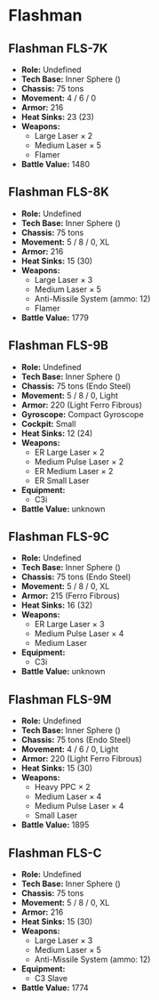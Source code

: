 # Flashman
## Flashman FLS-7K
- **Role:** Undefined
- **Tech Base:** Inner Sphere ()
- **Chassis:** 75 tons
- **Movement:** 4 / 6 / 0
- **Armor:** 216
- **Heat Sinks:** 23 (23)
- **Weapons:**
  - Large Laser × 2
  - Medium Laser × 5
  - Flamer
- **Battle Value:** 1480

## Flashman FLS-8K
- **Role:** Undefined
- **Tech Base:** Inner Sphere ()
- **Chassis:** 75 tons
- **Movement:** 5 / 8 / 0, XL
- **Armor:** 216
- **Heat Sinks:** 15 (30)
- **Weapons:**
  - Large Laser × 3
  - Medium Laser × 5
  - Anti-Missile System (ammo: 12)
  - Flamer
- **Battle Value:** 1779

## Flashman FLS-9B
- **Role:** Undefined
- **Tech Base:** Inner Sphere ()
- **Chassis:** 75 tons (Endo Steel)
- **Movement:** 5 / 8 / 0, Light
- **Armor:** 220 (Light Ferro Fibrous)
- **Gyroscope:** Compact Gyroscope
- **Cockpit:** Small
- **Heat Sinks:** 12 (24)
- **Weapons:**
  - ER Large Laser × 2
  - Medium Pulse Laser × 2
  - ER Medium Laser × 2
  - ER Small Laser
- **Equipment:**
  - C3i
- **Battle Value:** unknown

## Flashman FLS-9C
- **Role:** Undefined
- **Tech Base:** Inner Sphere ()
- **Chassis:** 75 tons (Endo Steel)
- **Movement:** 5 / 8 / 0, XL
- **Armor:** 215 (Ferro Fibrous)
- **Heat Sinks:** 16 (32)
- **Weapons:**
  - ER Large Laser × 3
  - Medium Pulse Laser × 4
  - Medium Laser
- **Equipment:**
  - C3i
- **Battle Value:** unknown

## Flashman FLS-9M
- **Role:** Undefined
- **Tech Base:** Inner Sphere ()
- **Chassis:** 75 tons (Endo Steel)
- **Movement:** 4 / 6 / 0, Light
- **Armor:** 220 (Light Ferro Fibrous)
- **Heat Sinks:** 15 (30)
- **Weapons:**
  - Heavy PPC × 2
  - Medium Laser × 4
  - Medium Pulse Laser × 4
  - Small Laser
- **Battle Value:** 1895

## Flashman FLS-C
- **Role:** Undefined
- **Tech Base:** Inner Sphere ()
- **Chassis:** 75 tons
- **Movement:** 5 / 8 / 0, XL
- **Armor:** 216
- **Heat Sinks:** 15 (30)
- **Weapons:**
  - Large Laser × 3
  - Medium Laser × 5
  - Anti-Missile System (ammo: 12)
- **Equipment:**
  - C3 Slave
- **Battle Value:** 1774

